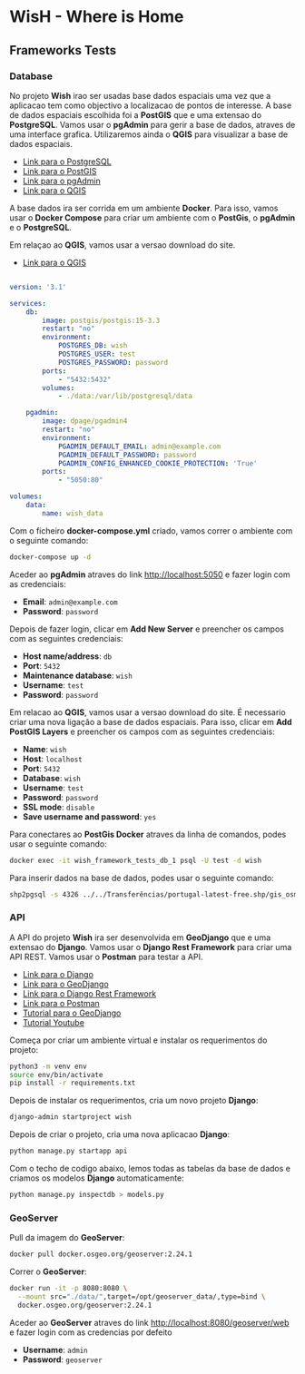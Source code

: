 # WisH - Where is Home 

## Frameworks Tests

### Database

No projeto **Wish** irao ser usadas base dados espaciais uma vez que a aplicacao tem como objectivo a localizacao de pontos de interesse. A base de dados espaciais escolhida foi a **PostGIS** que e uma extensao do **PostgreSQL**. Vamos usar o **pgAdmin** para gerir a base de dados, atraves de uma interface grafica. Utilizaremos ainda o **QGIS** para visualizar a base de dados espaciais.

- [Link para o PostgreSQL](https://www.postgresql.org/)
- [Link para o PostGIS](https://postgis.net/)
- [Link para o pgAdmin](https://www.pgadmin.org/)
- [Link para o QGIS](https://qgis.org/pt_PT/site/)


A base dados ira ser corrida em um ambiente **Docker**. Para isso, vamos usar o **Docker Compose** para criar um ambiente com o **PostGis**, o **pgAdmin** e o **PostgreSQL**.

Em relaçao ao **QGIS**, vamos usar a versao download do site.
- [Link para o QGIS](https://www.qgis.org/en/site/forusers/alldownloads.html#debian-ubuntu)


```yml

version: '3.1'

services:
    db:
        image: postgis/postgis:15-3.3
        restart: "no"
        environment:
            POSTGRES_DB: wish
            POSTGRES_USER: test
            POSTGRES_PASSWORD: password
        ports:
            - "5432:5432"
        volumes:
            - ./data:/var/lib/postgresql/data

    pgadmin:
        image: dpage/pgadmin4
        restart: "no"
        environment:
            PGADMIN_DEFAULT_EMAIL: admin@example.com
            PGADMIN_DEFAULT_PASSWORD: password
            PGADMIN_CONFIG_ENHANCED_COOKIE_PROTECTION: 'True'
        ports:
            - "5050:80"

volumes:
    data:
        name: wish_data

```

Com o ficheiro **docker-compose.yml** criado, vamos correr o ambiente com o seguinte comando:

```bash
docker-compose up -d
```

Aceder ao **pgAdmin** atraves do link [http://localhost:5050](http://localhost:5050) e fazer login com as credenciais:
- **Email**: ``` admin@example.com ```
- **Password**: ``` password ```

Depois de fazer login, clicar em **Add New Server** e preencher os campos com as seguintes credenciais:
- **Host name/address**: ``` db ```
- **Port**: ``` 5432 ```
- **Maintenance database**: ``` wish ```
- **Username**: ``` test ```
- **Password**: ``` password ```

    
Em relacao ao **QGIS**, vamos usar a versao download do site. É necessario criar uma nova ligação a base de dados espaciais. Para isso, clicar em **Add PostGIS Layers** e preencher os campos com as seguintes credenciais:
- **Name**: ``` wish ```
- **Host**: ``` localhost ```
- **Port**: ``` 5432 ```
- **Database**: ``` wish ```
- **Username**: ``` test ```
- **Password**: ``` password ```
- **SSL mode**: ``` disable ```
- **Save username and password**: ``` yes ```


Para conectares ao **PostGis Docker** atraves da linha de comandos, podes usar o seguinte comando:

```bash
docker exec -it wish_framework_tests_db_1 psql -U test -d wish 
```

Para inserir dados na base de dados, podes usar o seguinte comando:

```bash
shp2pgsql -s 4326 ../../Transferências/portugal-latest-free.shp/gis_osm_buildings_a_free_1.shp public.geo_buildings_free | docker exec -i wish_framework_tests_db_1 psql -U test -d wish
```

### API

A API do projeto **Wish** ira ser desenvolvida em **GeoDjango** que e uma extensao do **Django**. Vamos usar o **Django Rest Framework** para criar uma API REST. Vamos usar o **Postman** para testar a API.

- [Link para o Django](https://www.djangoproject.com/)
- [Link para o GeoDjango](https://docs.djangoproject.com/en/3.2/ref/contrib/gis/)
- [Link para o Django Rest Framework](https://www.django-rest-framework.org/)
- [Link para o Postman](https://www.postman.com/)
- [Tutorial para o GeoDjango](https://docs.djangoproject.com/en/5.0/ref/contrib/gis/tutorial/)
- [Tutorial Youtube](https://www.youtube.com/watch?v=L3YoX9wrGDc&list=PL7amXK4vKqATa_KrfQ3_tEF_ywAgAqWeJ&index=2&ab_channel=WanjohiKibui)

Começa por criar um ambiente virtual e instalar os requerimentos do projeto:

```bash
python3 -m venv env
source env/bin/activate
pip install -r requirements.txt
```

Depois de instalar os requerimentos, cria um novo projeto **Django**:

```bash
django-admin startproject wish
```

Depois de criar o projeto, cria uma nova aplicacao **Django**:

```bash
python manage.py startapp api
```

Com o techo de codigo abaixo, lemos todas as tabelas da base de dados e criamos os modelos **Django** automaticamente:
```bash
python manage.py inspectdb > models.py
```


### GeoServer


Pull da imagem do **GeoServer**:

```bash
docker pull docker.osgeo.org/geoserver:2.24.1
```

Correr o **GeoServer**:

```bash
docker run -it -p 8080:8080 \
  --mount src="./data/",target=/opt/geoserver_data/,type=bind \
  docker.osgeo.org/geoserver:2.24.1
```

Aceder ao **GeoServer** atraves do link [http://localhost:8080/geoserver/web](http://localhost:8080/geoserver/web) e fazer login com as credencias por defeito
- **Username**: ``` admin ```
- **Password**: ``` geoserver ```



